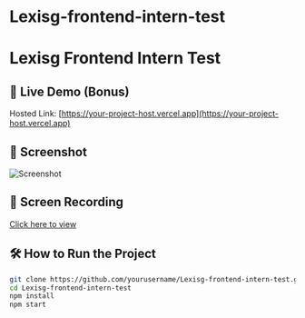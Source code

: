 # Lexisg-frontend-intern-test


# Lexisg Frontend Intern Test

## 🚀 Live Demo (Bonus)
Hosted Link: [https://your-project-host.vercel.app](https://your-project-host.vercel.app)

## 📸 Screenshot
![Screenshot](./screenshot.png)

## 🎥 Screen Recording
[Click here to view](https://your-screen-recording-link.com)

## 🛠️ How to Run the Project

```bash
git clone https://github.com/yourusername/Lexisg-frontend-intern-test.git
cd Lexisg-frontend-intern-test
npm install
npm start
